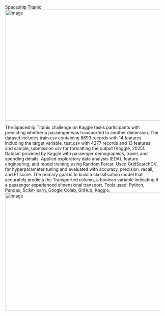 Spaceship Titanic
<img width="1658" height="360" alt="image" src="https://github.com/user-attachments/assets/7b6555e4-bbff-4189-805b-f7bf60348f5e" />

The Spaceship Titanic challenge on Kaggle tasks participants with predicting whether a passenger was transported to another dimension. The dataset includes train.csv containing 8693 records with 14 features including the target variable, test.csv with 4277 records and 13 features, and sample_submission.csv for formatting the output (Kaggle, 2025). 
Dataset provided by Kaggle with passenger demographics, travel, and spending details.
Applied exploratory data analysis (EDA), feature engineering, and model training using Random Forest.
Used GridSearchCV for hyperparameter tuning and evaluated with accuracy, precision, recall, and F1 score.
The primary goal is to build a classification model that accurately predicts the Transported column, a boolean variable indicating if a passenger experienced dimensional transport.
Tools used: Python, Pandas, Scikit-learn, Google Colab, GitHub, Kaggle.
<img width="3006" height="384" alt="image" src="https://github.com/user-attachments/assets/89d875b5-8494-4aa2-ae17-71e925b06c4e" />
